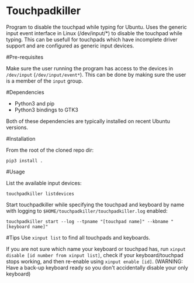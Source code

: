 # Touchpadkiller
Program to disable the touchpad while typing for Ubuntu.
Uses the generic input event interface in Linux (/dev/input/*) to disable the touchpad while typing. This can be usefull for touchpads which have incomplete driver support and are configured as generic input devices.

#Pre-requisites 

Make sure the user running the program has access to the devices in `/dev/input` (`/dev/input/event*`). This can be done by making sure the user is a member of the `input` group.

#Dependencies
- Python3 and pip
- Python3 bindings to GTK3

Both of these dependencies are typically installed on recent Ubuntu versions.
 
#Installation

From the root of the cloned repo dir:
```
pip3 install .
``` 

#Usage

List the available input devices:
```
touchpadkiller listdevices
``` 

Start touchpadkiller while specifying the touchpad and keyboard by name with logging to `$HOME/touchpadkiller/touchpadkiller.log` enabled:
```
touchpadkiller start --log --tpname "[touchpad name]" --kbname "[keyboard name]"
```

#Tips
Use `xinput list` to find all touchpads and keyboards.

If you are not sure which name your keyboard or touchpad has, run `xinput disable [id number from xinput list]`, check if your keyboard/touchpad stops working, and then re-enable using `xinput enable [id]`.
(WARNING: Have a back-up keyboard ready so you don't accidentally disable your only keyboard)

